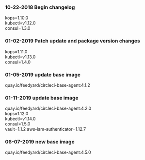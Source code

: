 ### 10-22-2018 Begin changelog

kops=1.10.0  
kubectl=v1.12.0  
consul=1.3.0  

### 01-02-2019 Patch update and package version changes

kops=1.11.0  
kubectl=v1.13.0  
consul=1.4.0  

### 01-05-2019 update base image

quay.io/feedyard/circleci-base-agent:4.1.2  


### 01-11-2019 update base image

quay.io/feedyard/circleci-base-agent:4.2.0  
kops=1.12.0  
kubectl=v1.14.0  
consul=1.5.0  
vault=1.1.2 
aws-iam-authenticator=1.12.7

### 06-07-2019 new base image

quay.io/feedyard/circleci-base-agent:4.5.0  
  